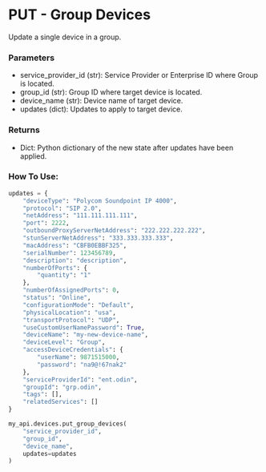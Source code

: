 # PUT - Group Devices

Update a single device in a group.

### Parameters&#x20;

* service\_provider\_id (str): Service Provider or Enterprise ID where Group is located.&#x20;
* group\_id (str): Group ID where target device is located.&#x20;
* device\_name (str): Device name of target device.&#x20;
* updates (dict): Updates to apply to target device.

### Returns

* Dict: Python dictionary of the new state after updates have been applied.

### How To Use:

```python
updates = {
    "deviceType": "Polycom Soundpoint IP 4000",
    "protocol": "SIP 2.0",
    "netAddress": "111.111.111.111",
    "port": 2222,
    "outboundProxyServerNetAddress": "222.222.222.222",
    "stunServerNetAddress": "333.333.333.333",
    "macAddress": "CBFB0EBBF325",
    "serialNumber": 123456789,
    "description": "description",
    "numberOfPorts": {
        "quantity": "1"
    },
    "numberOfAssignedPorts": 0,
    "status": "Online",
    "configurationMode": "Default",
    "physicalLocation": "usa",
    "transportProtocol": "UDP",
    "useCustomUserNamePassword": True,
    "deviceName": "my-new-device-name",
    "deviceLevel": "Group",
    "accessDeviceCredentials": {
        "userName": 9871515000,
        "password": "na9@!67nak2"
    },
    "serviceProviderId": "ent.odin",
    "groupId": "grp.odin",
    "tags": [],
    "relatedServices": []
}

my_api.devices.put_group_devices(
    "service_provider_id",
    "group_id",
    "device_name",
    updates=updates
)
```
